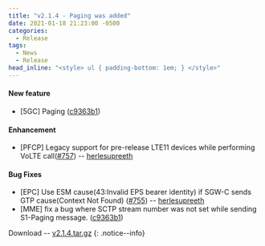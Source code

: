 ```yaml
---
title: "v2.1.4 - Paging was added"
date: 2021-01-18 21:23:00 -0500
categories:
  - Release
tags:
  - News
  - Release
head_inline: "<style> ul { padding-bottom: 1em; } </style>"
---
```


#### New feature
- [5GC] Paging ([c9363b1](https://github.com/open5gs/open5gs/commit/c9363b132093581b6fd2ce794aa63cd597bf83a6))

#### Enhancement
- [PFCP] Legacy support for pre-release LTE11 devices while performing VoLTE call([#757](https://github.com/open5gs/open5gs/pull/757)) -- [herlesupreeth](https://github.com/herlesupreeth)

#### Bug Fixes
- [EPC] Use ESM cause(43:Invalid EPS bearer identity) if SGW-C sends GTP cause(Context Not Found) ([#755](https://github.com/open5gs/open5gs/issues/755)) -- [herlesupreeth](https://github.com/herlesupreeth)
- [MME] fix a bug where SCTP stream number was not set while sending S1-Paging message. ([c9363b1](https://github.com/open5gs/open5gs/commit/c9363b132093581b6fd2ce794aa63cd597bf83a6))

Download -- [v2.1.4.tar.gz](https://github.com/open5gs/open5gs/archive/v2.1.4.tar.gz)
{: .notice--info}

